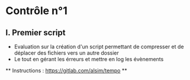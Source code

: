 # Contrôle n°1

## I. Premier script

* Evaluation sur la création d'un script permettant de compresser et de déplacer des fichiers vers un autre dossier
* Le tout en gérant les érreurs et mettre en log les évènements

** Instructions : https://gitlab.com/alsim/tempo **
